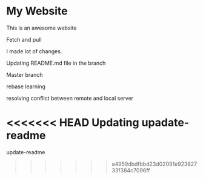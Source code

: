 # My Website
This is an awesome website

Fetch and pull

I made lot of changes. 

Updating README.md file in the branch

Master branch

rebase learning

resolving conflict between remote and local server

<<<<<<< HEAD
Updating upadate-readme
=======
update-readme
>>>>>>> a4959dbdfbbd23d02091e92382733f384c7096ff
